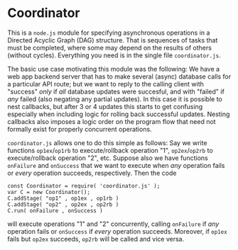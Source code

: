 # Coordinator

This is a `node.js` module for specifying asynchronous operations in a Directed Acyclic Graph (DAG) structure. That is sequences of tasks that must be completed, where some may depend on the results of others (without cycles). Everything you need is in the single file `coordinator.js`. 

The basic use case motivating this module was the following: We have a web app backend server that has to make several (async) database calls for a particular API route; but we want to reply to the calling client with "success" _only_ if *all* database updates were succesful, and with "failed" if *any* failed (also negating any partial updates). In this case it is possible to nest callbacks, but after 3 or 4 updates this starts to get confusing especially when including logic for rolling back successful updates. Nesting callbacks also imposes a logic order on the program flow that need not formally exist for properly concurrent operations. 

`coordinator.js` allows one to do this simple as follows: Say we write functions `op1ex`/`op1rb` to execute/rollback operation "1", `op2ex`/`op2rb` to execute/rollback operation "2", etc. Suppose also we have functions `onFailure` and `onSuccess` that we want to execute when *any* operation fails or *every* operation succeeds, respectively. Then the code
```
const Coordinator = require( 'coordinator.js' );
var C = new Coordinator();
C.addStage( "op1" , op1ex , op1rb )
C.addStage( "op2" , op2ex , op2rb )
C.run( onFailure , onSuccess )
```
will execute operations "1" and "2" concurrently, calling `onFailure` if *any* operation fails or `onSuccess` if *every* operation succeeds. Moreover, if `op1ex` fails but `op2ex` succeeds, `op2rb` will be called and vice versa. 

